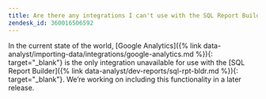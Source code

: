 ```yaml
---
title: Are there any integrations I can't use with the SQL Report Builder?
zendesk_id: 360016506592
---
```


In the current state of the world, [Google Analytics]({% link data-analyst/importing-data/integrations/google-analytics.md %}){: target="_blank"} is the only integration unavailable for use with the [SQL Report Builder]({% link data-analyst/dev-reports/sql-rpt-bldr.md %}){: target="_blank"}. We’re working on including this functionality in a later release.
